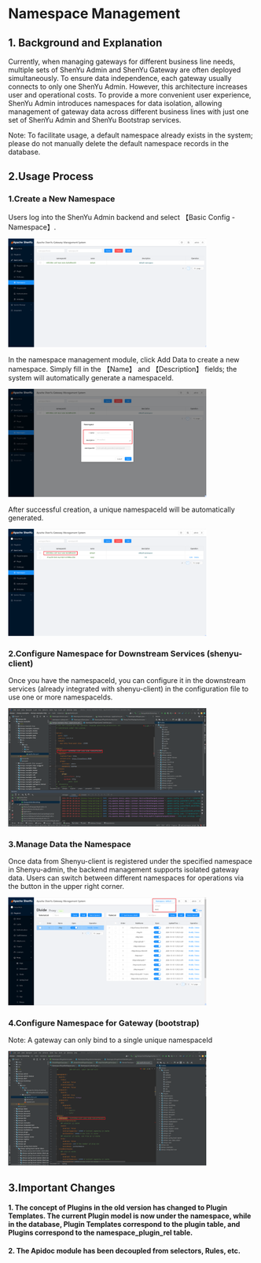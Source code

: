 # Namespace Management

## 1. Background and Explanation

Currently, when managing gateways for different business line needs, multiple sets of ShenYu Admin and ShenYu Gateway are often deployed simultaneously. To ensure data independence, each gateway usually connects to only one ShenYu Admin. However, this architecture increases user and operational costs. To provide a more convenient user experience, ShenYu Admin introduces namespaces for data isolation, allowing management of gateway data across different business lines with just one set of ShenYu Admin and ShenYu Bootstrap services.

Note: To facilitate usage, a default namespace already exists in the system; please do not manually delete the default namespace records in the database.

## 2.Usage Process

### 1.Create a New Namespace

Users log into the ShenYu Admin backend and select 【Basic Config - Namespace】.

<img src="/img/shenyu/basicConfig/namespace/namespace-manager-en.png" width="80%" height="50%" />

In the namespace management module, click Add Data to create a new namespace. Simply fill in the 【Name】 and 【Description】 fields; the system will automatically generate a namespaceId.

<img src="/img/shenyu/basicConfig/namespace/namespace-add-en.png" width="80%" height="50%" />

After successful creation, a unique namespaceId will be automatically generated.

<img src="/img/shenyu/basicConfig/namespace/namespace-Id-en.png" width="80%" height="50%" />

### 2.Configure Namespace for Downstream Services (shenyu-client)

Once you have the namespaceId, you can configure it in the downstream services (already integrated with shenyu-client) in the configuration file to use one or more namespaceIds.

<img src="/img/shenyu/basicConfig/namespace/namespace-shenyu-client.png" width="80%" height="50%" />

### 3.Manage Data the Namespace

Once data from Shenyu-client is registered under the specified namespace in Shenyu-admin, the backend management supports isolated gateway data. Users can switch between different namespaces for operations via the button in the upper right corner.

<img src="/img/shenyu/basicConfig/namespace/namespace-divide-en.png" width="80%" height="50%" />

### 4.Configure Namespace for Gateway (bootstrap)

Note: A gateway can only bind to a single unique namespaceId

<img src="/img/shenyu/basicConfig/namespace/namespace-bootstrap.png" width="80%" height="50%" />

## 3.Important Changes

#### 1. The concept of Plugins in the old version has changed to Plugin Templates. The current Plugin model is now under the namespace, while in the database, Plugin Templates correspond to the plugin table, and Plugins correspond to the namespace_plugin_rel table.

#### 2. The Apidoc module has been decoupled from selectors, Rules, etc.

